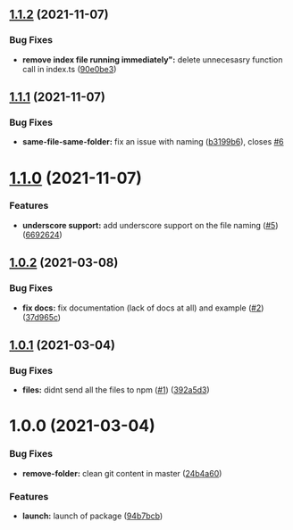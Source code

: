 ## [1.1.2](https://github.com/solx-oss/create-template-folder/compare/v1.1.1...v1.1.2) (2021-11-07)


### Bug Fixes

* **remove index file running immediately":** delete unnecesasry function call in index.ts ([90e0be3](https://github.com/solx-oss/create-template-folder/commit/90e0be343518c18822340e8d2c1511556d9672c3))

## [1.1.1](https://github.com/solx-oss/create-template-folder/compare/v1.1.0...v1.1.1) (2021-11-07)


### Bug Fixes

* **same-file-same-folder:** fix an issue with naming ([b3199b6](https://github.com/solx-oss/create-template-folder/commit/b3199b65faf30a420f384c816f90a5bffc7bb6f8)), closes [#6](https://github.com/solx-oss/create-template-folder/issues/6)

# [1.1.0](https://github.com/solx-oss/create-template-folder/compare/v1.0.2...v1.1.0) (2021-11-07)


### Features

* **underscore support:** add underscore support on the file naming ([#5](https://github.com/solx-oss/create-template-folder/issues/5)) ([6692624](https://github.com/solx-oss/create-template-folder/commit/6692624304f677d8271a49bdc03f4f0175a2dc1b))

## [1.0.2](https://github.com/solx-oss/create-template-folder/compare/v1.0.1...v1.0.2) (2021-03-08)


### Bug Fixes

* **fix docs:** fix documentation (lack of docs at all) and example ([#2](https://github.com/solx-oss/create-template-folder/issues/2)) ([37d965c](https://github.com/solx-oss/create-template-folder/commit/37d965c4a716bfd9690e1f53a1fb773301de691a))

## [1.0.1](https://github.com/solx-oss/create-template-folder/compare/v1.0.0...v1.0.1) (2021-03-04)


### Bug Fixes

* **files:** didnt send all the files to npm ([#1](https://github.com/solx-oss/create-template-folder/issues/1)) ([392a5d3](https://github.com/solx-oss/create-template-folder/commit/392a5d3101e47c30ebe72cbe76e2c9c5bceef762))

# 1.0.0 (2021-03-04)


### Bug Fixes

* **remove-folder:** clean git content in master ([24b4a60](https://github.com/solx-oss/create-template-folder/commit/24b4a606b43e98de71ae1fbb0562b557219ea3c0))


### Features

* **launch:** launch of package ([94b7bcb](https://github.com/solx-oss/create-template-folder/commit/94b7bcb5cbaf6e871d0805fe044070de7a79aefc))
